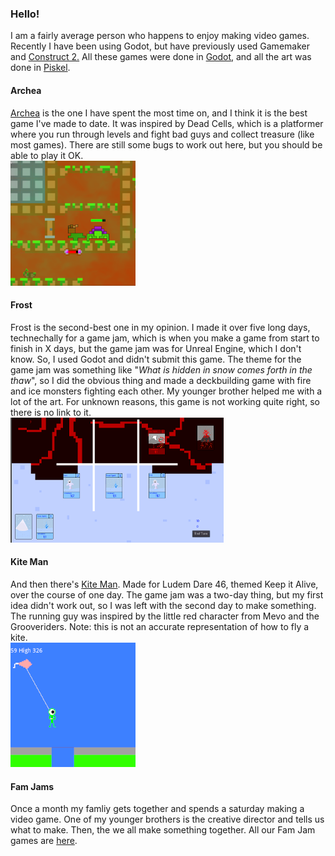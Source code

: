 ### Hello!

I am a fairly average person who happens to enjoy making video games. Recently I have been using Godot, but have previously used Gamemaker and [Construct 2.](https://www.construct.net/en/tutorials/beginners-guide-construct-47) All these games were done in [Godot](https://docs.godotengine.org/en/stable/index.html), and all the art was done in [Piskel](https://www.piskelapp.com).

#### Archea

[Archea][Archea] is the one I have spent the most time on, and I think it is the best game I've made to date. It was inspired by Dead Cells, which is a platformer where you run through levels and fight bad guys and collect treasure (like most games). There are still some bugs to work out here, but you should be able to play it OK.  
![Archea screenshot](Archea_Screenshot.png)

#### Frost

Frost is the second-best one in my opinion. I made it over five long days, technechally for a game jam, which is when you make a game from start to finish in X days, but the game jam was for Unreal Engine, which I don't know. So, I used Godot and didn't submit this game. The theme for the game jam was something like "_What is hidden in snow comes forth in the thaw_", so I did the obvious thing and made a deckbuilding game with fire and ice monsters fighting each other. My younger brother helped me with a lot of the art. For unknown reasons, this game is not working quite right, so there is no link to it.  
![Frost screenshot](Frost_Screenshot.png)

#### Kite Man

And then there's [Kite Man][Kite Man]. Made for Ludem Dare 46, themed Keep it Alive, over the course of one day. The game jam was a two-day thing, but my first idea didn't work out, so I was left with the second day to make something. The running guy was inspired by the little red character from Mevo and the Grooveriders. Note: this is not an accurate representation of how to fly a kite.  
![Kite Man screenshot](Kite_Man_Screenshot.png)

#### Fam Jams

Once a month my famliy gets together and spends a saturday making a video game. One of my younger brothers is the creative director and tells us what to make. Then, the we all make something together. All our Fam Jam games are [here][Fam Jam].

[Archea]: https://the-alex-g.github.io/Archea
[Frost]: https://the-alex-g.github.io/Frost
[Kite Man]: https://the-alex-g.github.io/LD46
[Fam Jam]: https://the-g-force.github.io
